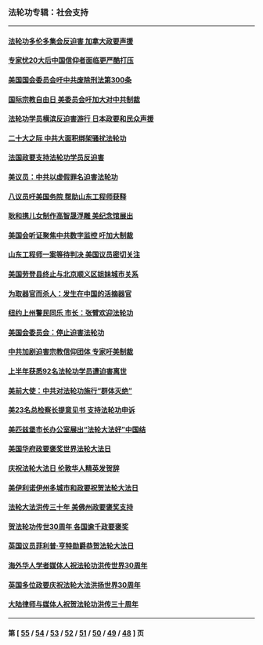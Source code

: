### 法轮功专辑：社会支持
---
#### [法轮功多伦多集会反迫害 加拿大政要声援](../../pages/nf4386/n13881303.md?02010430) 
#### [专家忧20大后中国信仰者面临更严酷打压](../../pages/nf4386/n13874993.md?02010430) 
#### [美国国会委员会吁中共废除刑法第300条](../../pages/nf4386/n13868121.md?02010430) 
#### [国际宗教自由日 美委员会吁加大对中共制裁](../../pages/nf4386/n13855021.md?02010430) 
#### [法轮功学员横滨反迫害游行 日本政要和民众声援](../../pages/nf4386/n13847132.md?02010430) 
#### [二十大之际 中共大面积绑架骚扰法轮功](../../pages/nf4386/n13846381.md?02010430) 
#### [法国政要支持法轮功学员反迫害](../../pages/nf4386/n13841970.md?02010430) 
#### [美议员：中共以虚假罪名迫害法轮功](../../pages/nf4386/n13841083.md?02010430) 
#### [八议员吁美国务院 帮助山东工程师获释](../../pages/nf4386/n13836379.md?02010430) 
#### [耿和携儿女制作高智晟浮雕 美纪念馆展出](../../pages/nf4386/n13829624.md?02010430) 
#### [美国会听证聚焦中共数字监控 吁加大制裁](../../pages/nf4386/n13825083.md?02010430) 
#### [山东工程师一案等待判决 美国议员密切关注](../../pages/nf4386/n13815065.md?02010430) 
#### [美国劳登县终止与北京顺义区姐妹城市关系](../../pages/nf4386/n13811030.md?02010430) 
#### [为取器官而杀人：发生在中国的活摘器官](../../pages/nf4386/n13794731.md?02010430) 
#### [纽约上州警民同乐 市长：张臂欢迎法轮功](../../pages/nf4386/n13794375.md?02010430) 
#### [美国会委员会：停止迫害法轮功](../../pages/nf4386/n13788164.md?02010430) 
#### [中共加剧迫害宗教信仰团体 专家吁美制裁](../../pages/nf4386/n13780252.md?02010430) 
#### [上半年获悉92名法轮功学员遭迫害离世](../../pages/nf4386/n13772701.md?02010430) 
#### [美前大使：中共对法轮功施行“群体灭绝”](../../pages/nf4386/n13771705.md?02010430) 
#### [美23名总检察长提意见书 支持法轮功申诉](../../pages/nf4386/n13766596.md?02010430) 
#### [美匹兹堡市长办公室展出“法轮大法好”中国结](../../pages/nf4386/n13749721.md?02010430) 
#### [美国华府政要褒奖世界法轮大法日](../../pages/nf4386/n13743770.md?02010430) 
#### [庆祝法轮大法日 伦敦华人精英发贺辞](../../pages/nf4386/n13741593.md?02010430) 
#### [美伊利诺伊州多城市和政要祝贺法轮大法日](../../pages/nf4386/n13737149.md?02010430) 
#### [法轮大法洪传三十年 美佛州政要褒奖支持](../../pages/nf4386/n13737103.md?02010430) 
#### [贺法轮功传世30周年 各国逾千政要褒奖](../../pages/nf4386/n13735828.md?02010430) 
#### [英国议员菲利普‧亨特勋爵恭贺法轮大法日](../../pages/nf4386/n13736187.md?02010430) 
#### [海外华人学者媒体人祝法轮功洪传世界30周年](../../pages/nf4386/n13735835.md?02010430) 
#### [英国多位政要庆祝法轮大法洪扬世界30周年](../../pages/nf4386/n13734739.md?02010430) 
#### [大陆律师与媒体人祝贺法轮功洪传三十周年](../../pages/nf4386/n13735062.md?02010430) 

---
#### 第 [ [55](./55.md?02010430) / [54](./54.md?02010430) / [53](./53.md?02010430) / [52](./52.md?02010430) / [51](./51.md?02010430) / [50](./50.md?02010430) / [49](./49.md?02010430) / [48](./48.md?02010430) ] 页
